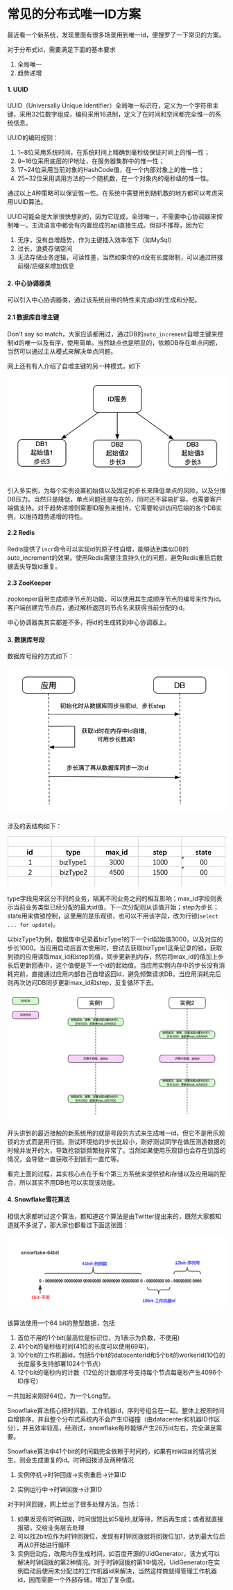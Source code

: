 # 常见的分布式唯一ID方案


最近看一个新系统，发现里面有很多场景用到唯一id，便搜罗了一下常见的方案。

对于分布式id，需要满足下面的基本要求

1. 全局唯一
2. 趋势递增

#### 1. UUID

UUID（Universally Unique Identifier）全局唯一标识符，定义为一个字符串主键，采用32位数字组成，编码采用16进制，定义了在时间和空间都完全惟一的系统信息。

UUID的编码规则：

1. 1~8位采用系统时间，在系统时间上精确到毫秒级保证时间上的惟一性；
2. 9~16位采用底层的IP地址，在服务器集群中的惟一性；
3. 17~24位采用当前对象的HashCode值，在一个内部对象上的惟一性；
4. 25~32位采用调用方法的一个随机数，在一个对象内的毫秒级的惟一性。

通过以上4种策略可以保证惟一性。在系统中需要用到随机数的地方都可以考虑采用UUID算法。

UUID可能会是大家很快想到的，因为它现成，全球唯一，不需要中心协调器来控制唯一。主流语言中都会有内置现成的api直接生成。但却不推荐，因为它

1. 无序，没有自增趋势，作为主键插入效率低下（如MySql）
2. 过长，浪费存储空间
3. 无法存储业务逻辑，可读性差，当然如果你的id没有长度限制，可以通过拼接前缀/后缀来增加信息

#### 2. 中心协调器类

可以引入中心协调器类，通过该系统自带的特性来完成id的生成和分配。

#### 2.1 数据库自增主键

Don't say so match，大家应该都用过，通过DB的```auto_increment```自增主键来控制id的唯一以及有序，使用简单。当然缺点也是明显的，依赖DB存在单点问题，当然可以通过主从模式来解决单点问题。

网上还有有人介绍了自增主键的另一种模式，如下

![](db集群.png)

引入多实例，为每个实例设置初始值以及固定的步长来降低单点的风险，以及分摊DB压力。当然只是降低，单点问题还是存在的，同时还不容易扩容，也需要客户端做支持。对于趋势递增则需要ID服务来维持，它需要轮训访问后端的各个DB实例，以维持趋势递增的特性。

#### 2.2 Redis

Redis提供了```incr```命令可以实现id的原子性自增，能够达到类似DB的auto_increment的效果。使用Redis需要注意持久化的问题，避免Redis重启后数据丢失导致id重复。

#### 2.3 ZooKeeper

zookeeper自带生成顺序节点的功能，可以使用其生成顺序节点的编号来作为id。客户端创建完节点后，通过解析返回的节点名来获得当前分配的id。

中心协调器类其实都差不多，将id的生成转到中心协调器上。

#### 3. 数据库号段

数据库号段的方式如下：

![](号段seq.png)

涉及的表结构如下：

![](号段table.png)

type字段用来区分不同的业务，隔离不同业务之间的相互影响；max_id字段则表示当前业务类型已经分配的最大id值，下一次分配则从该值开始；step为步长；state用来做锁控制，这里用的是乐观锁，也可以不用该字段，改为行锁(```select ... for update```)。

以bizType1为例，数据库中记录着bizType1的下一个id起始值3000，以及对应的步长1000。当应用启动后首次使用时，尝试去获取bizType1这条记录的锁，获取到锁的应用读取max\_id和step的值，同步更新到内存，然后将max\_id的值加上步长后更新回表中，这个值便是下一个id的起始值。当应用实例内存中的步长没有消耗完前，直接通过应用内部自己自增返回id，避免频繁请求DB。当应用消耗完后则再次访问DB同步更新max\_id和step，反复循环下去。

![](号段实例.png)

开头讲到的最近接触的新系统用的就是号段的方式来生成唯一id，但它不是用乐观锁的方式而是用行锁。测试环境给的步长比较小，刚好测试同学在做压测造数据的时候并发开的大，导致抢锁锁频繁抛异常了。当然如果使用乐观锁也会存在饥饿的情况，会导致一直获取不到锁而一直忙等。

看完上面的过程，其实核心点在于有个第三方系统来提供锁和存储以及应用端的配合，所以其实不用DB也可以实现该功能。

#### 4. Snowflake雪花算法

相信大家都听过这个算法，都知道这个算法是由Twitter提出来的，既然大家都知道就不多说了，那大家也都看过下面这张图：

![](雪花算法.png)

该算法使用一个64 bit的整型数据，包括

1. 首位不用的1个bit(最高位是标识位，为1表示为负数，不使用)
2. 41个bit的毫秒级时间(41位的长度可以使用69年)，
3. 10个bit的工作机器id，包括5个bit的datacenterId和5个bit的workerId(10位的长度最多支持部署1024个节点）
4. 12个bit的毫秒内的计数（12位的计数顺序号支持每个节点每毫秒产生4096个ID序号）

一共加起来刚好64位，为一个Long型。

Snowflake算法核心把时间戳，工作机器id，序列号组合在一起。整体上按照时间自增排序，并且整个分布式系统内不会产生ID碰撞（由datacenter和机器ID作区分），并且效率较高，经测试，snowflake每秒能够产生26万id左右，完全满足需要。

Snowflake算法中41个bit的时间戳完全依赖于时间的，如果有```时钟回拨```的情况发生，则会生成重复的id。时钟回拨涉及两种情况

1. 实例停机→时钟回拨→实例重启→计算ID

2. 实例运行中→时钟回拨→计算ID

对于时间回拨，网上给出了很多处理方法，包括：

1. 如果发现有时钟回拨，时间很短比如5毫秒,就等待，然后再生成；或者就直接报错，交给业务层去处理
2. 可以找2bit位作为时钟回拨位，发现有时钟回拨就将回拨位加1，达到最大位后再从0开始进行循环
3. 实例启动后，改用内存生成时间，如百度开源的UidGenerator，该方式可以解决时钟回拨的第2种情况。对于时钟回拨的第1中情况，UidGenerator在实例启动后使用未分配过的工作机器id来解决，当然这样做就得管理工作机器id，因而需要一个外部存储，增加了复杂度。
